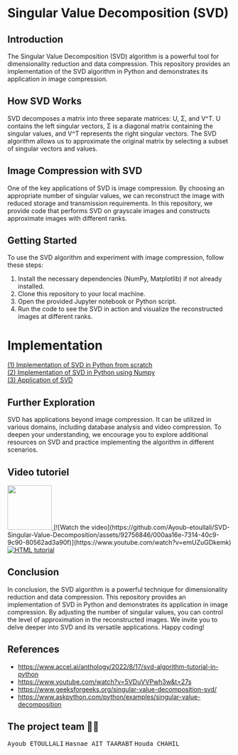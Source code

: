 # Singular Value Decomposition (SVD)

## Introduction
The Singular Value Decomposition (SVD) algorithm is a powerful tool for dimensionality reduction and data compression. This repository provides an implementation of the SVD algorithm in Python and demonstrates its application in image compression.

## How SVD Works
SVD decomposes a matrix into three separate matrices: U, Σ, and V^T. U contains the left singular vectors, Σ is a diagonal matrix containing the singular values, and V^T represents the right singular vectors. The SVD algorithm allows us to approximate the original matrix by selecting a subset of singular vectors and values.

## Image Compression with SVD
One of the key applications of SVD is image compression. By choosing an appropriate number of singular values, we can reconstruct the image with reduced storage and transmission requirements. In this repository, we provide code that performs SVD on grayscale images and constructs approximate images with different ranks.

## Getting Started
To use the SVD algorithm and experiment with image compression, follow these steps:

1. Install the necessary dependencies (NumPy, Matplotlib) if not already installed.
2. Clone this repository to your local machine.
3. Open the provided Jupyter notebook or Python script.
4. Run the code to see the SVD in action and visualize the reconstructed images at different ranks.

# Implementation
<a href="https://github.com/Ayoub-etoullali/SVD-Singular-Value-Decomposition/blob/main/Implementation%20of%20SVD%20in%20Python%20from%20scratch.ipynb">
  (1) Implementation of SVD in Python from scratch </a> <br>
<a href="https://github.com/Ayoub-etoullali/SVD-Singular-Value-Decomposition/blob/main/Implementation%20of%20SVD%20in%20Python%20using%20Numpy.ipynb">
  (2) Implementation of SVD in Python using Numpy </a> <br>
 <a href="https://github.com/Ayoub-etoullali/SVD-Singular-Value-Decomposition/blob/main/Application%20of%20SVD.ipynb">
  (3) Application of SVD </a> <br>

## Further Exploration
SVD has applications beyond image compression. It can be utilized in various domains, including database analysis and video compression. To deepen your understanding, we encourage you to explore additional resources on SVD and practice implementing the algorithm in different scenarios.

## Video tutoriel
<a href="https://www.youtube.com/watch?v=emUZuGDkemk">
            <img src="https://github.com/Ayoub-etoullali/SVD-Singular-Value-Decomposition/assets/92756846/000aa16e-7314-40c9-9c90-80562ad3a90f" 
                 width="100" 
                 height="100" />
        </a>
[![Watch the video](https://github.com/Ayoub-etoullali/SVD-Singular-Value-Decomposition/assets/92756846/000aa16e-7314-40c9-9c90-80562ad3a90f)](https://www.youtube.com/watch?v=emUZuGDkemk)
<!-- <div align="center"> -->
  <a href="https://www.youtube.com/watch?v=emUZuGDkemk">
   <img src="https://github.com/Ayoub-etoullali/SVD-Singular-Value-Decomposition/assets/92756846/000aa16e-7314-40c9-9c90-80562ad3a90f" alt="HTML tutorial">
  </a>
<!--        <p> 
       <sup>  <strong>Video -</strong> Singular Value Decomposition</sup>
       </p>
</div>
-->
<br>

## Conclusion
In conclusion, the SVD algorithm is a powerful technique for dimensionality reduction and data compression. This repository provides an implementation of SVD in Python and demonstrates its application in image compression. By adjusting the number of singular values, you can control the level of approximation in the reconstructed images. We invite you to delve deeper into SVD and its versatile applications. Happy coding!

## References
  - https://www.accel.ai/anthology/2022/8/17/svd-algorithm-tutorial-in-python <br>
  - https://www.youtube.com/watch?v=5VDuVVPwh3w&t=27s <br>
  - https://www.geeksforgeeks.org/singular-value-decomposition-svd/ <br>
  - https://www.askpython.com/python/examples/singular-value-decomposition <br>

## The project team 👨‍💻
<kbd>Ayoub ETOULLALI</kbd> 
<kbd>Hasnae AIT TAARABT</kbd> 
<kbd>Houda CHAHIL</kbd> 
